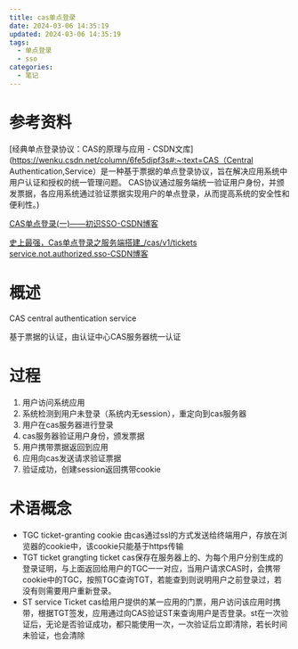 ```yaml
---
title: cas单点登录
date: 2024-03-06 14:35:19
updated: 2024-03-06 14:35:19
tags:
  - 单点登录
  - sso
categories:
  - 笔记
---
```


# 参考资料

[经典单点登录协议：CAS的原理与应用 - CSDN文库](https://wenku.csdn.net/column/6fe5dipf3s#:~:text=CAS（Central Authentication,Service）是一种基于票据的单点登录协议，旨在解决应用系统中用户认证和授权的统一管理问题。 CAS协议通过服务端统一验证用户身份，并颁发票据，各应用系统通过验证票据实现用户的单点登录，从而提高系统的安全性和便利性。)

[CAS单点登录(一)——初识SSO-CSDN博客](https://blog.csdn.net/Anumbrella/article/details/80821486)

[史上最强，Cas单点登录之服务端搭建_/cas/v1/tickets service.not.authorized.sso-CSDN博客](https://blog.csdn.net/numbbe/article/details/112175435)

# 概述

CAS central authentication service

基于票据的认证，由认证中心CAS服务器统一认证

# 过程

1. 用户访问系统应用
2. 系统检测到用户未登录（系统内无session），重定向到cas服务器
3. 用户在cas服务器进行登录
4. cas服务器验证用户身份，颁发票据
5. 用户携带票据返回到应用
6. 应用向cas发送请求验证票据
7. 验证成功，创建session返回携带cookie

# 术语概念

- TGC ticket-granting cookie
    由cas通过ssl的方式发送给终端用户，存放在浏览器的cookie中，该cookie只能基于https传输
- TGT ticket grangting ticket
    cas保存在服务器上的、为每个用户分别生成的登录证明，与上面返回给用户的TGC一一对应，当用户请求CAS时，会携带cookie中的TGC，按照TGC查询TGT，若能查到则说明用户之前登录过，若没有则需要用户重新登录。
- ST service Ticket
    cas给用户提供的某一应用的门票，用户访问该应用时携带，根据TGT签发，应用通过向CAS验证ST来查询用户是否登录。st在一次验证后，无论是否验证成功，都只能使用一次，一次验证后立即清除，若长时间未验证，也会清除

